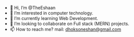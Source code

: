 - 👋 Hi, I’m @TheEshaan
- 👀 I’m interested in computer technology.
- 🌱 I’m currently learning Web Development.
- 💞️ I’m looking to collaborate on Full stack (MERN) projects.
- 📫 How to reach me? mail: dhoksoneshan@gmail.com

<!---
TheEshaan/TheEshaan is a ✨ special ✨ repository because its `README.md` (this file) appears on your GitHub profile.
You can click the Preview link to take a look at your changes.
--->
